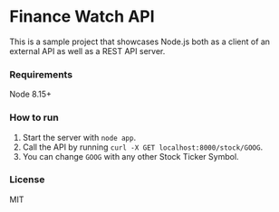 # Finance Watch API

This is a sample project that showcases Node.js both as a client of an external API as well as a REST API server.

### Requirements

Node 8.15+

### How to run

1. Start the server with `node app`.
2. Call the API by running `curl -X GET localhost:8000/stock/GOOG`.
3. You can change `GOOG` with any other Stock Ticker Symbol.

### License

MIT